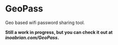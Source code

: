 GeoPass
=======
Geo based wifi password sharing tool.

<b>Still a work in progress, but you can check it out at <em>inoabrian.com/GeoPass</em>.</b>

